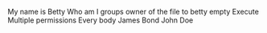 My name is Betty
Who am I
groups
owner of the file to betty
empty
Execute
Multiple permissions
Every body
James Bond
John Doe
